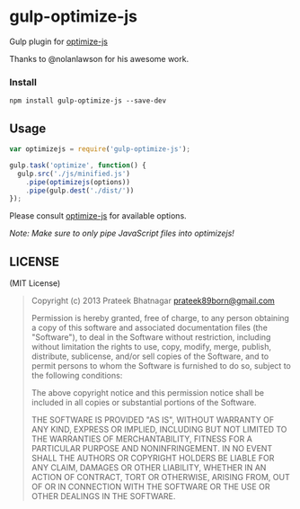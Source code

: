 # gulp-optimize-js

Gulp plugin for [optimize-js](https://github.com/nolanlawson/optimize-js)

Thanks to @nolanlawson for his awesome work.


### Install

```
npm install gulp-optimize-js --save-dev
```


## Usage

```javascript
var optimizejs = require('gulp-optimize-js');

gulp.task('optimize', function() {
  gulp.src('./js/minified.js')
    .pipe(optimizejs(options))
    .pipe(gulp.dest('./dist/'))
});
```

Please consult [optimize-js](https://github.com/nolanlawson/optimize-js) for
available options.

_Note: Make sure to only pipe JavaScript files into optimizejs!_

## LICENSE

(MIT License)

> Copyright (c) 2013 Prateek Bhatnagar <prateek89born@gmail.com>
>
> Permission is hereby granted, free of charge, to any person obtaining
> a copy of this software and associated documentation files (the
> "Software"), to deal in the Software without restriction, including
> without limitation the rights to use, copy, modify, merge, publish,
> distribute, sublicense, and/or sell copies of the Software, and to
> permit persons to whom the Software is furnished to do so, subject to
> the following conditions:
>
> The above copyright notice and this permission notice shall be
> included in all copies or substantial portions of the Software.
>
> THE SOFTWARE IS PROVIDED "AS IS", WITHOUT WARRANTY OF ANY KIND,
> EXPRESS OR IMPLIED, INCLUDING BUT NOT LIMITED TO THE WARRANTIES OF
> MERCHANTABILITY, FITNESS FOR A PARTICULAR PURPOSE AND
> NONINFRINGEMENT. IN NO EVENT SHALL THE AUTHORS OR COPYRIGHT HOLDERS BE
> LIABLE FOR ANY CLAIM, DAMAGES OR OTHER LIABILITY, WHETHER IN AN ACTION
> OF CONTRACT, TORT OR OTHERWISE, ARISING FROM, OUT OF OR IN CONNECTION
> WITH THE SOFTWARE OR THE USE OR OTHER DEALINGS IN THE SOFTWARE.
